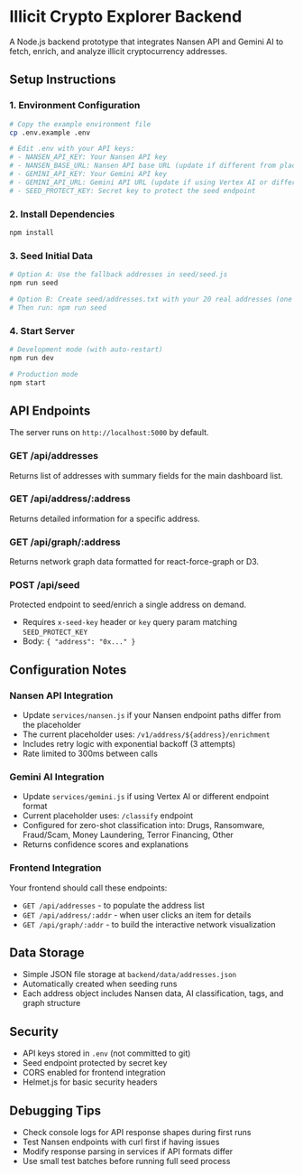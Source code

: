 # Illicit Crypto Explorer Backend

A Node.js backend prototype that integrates Nansen API and Gemini AI to fetch, enrich, and analyze illicit cryptocurrency addresses.

## Setup Instructions

### 1. Environment Configuration
```bash
# Copy the example environment file
cp .env.example .env

# Edit .env with your API keys:
# - NANSEN_API_KEY: Your Nansen API key
# - NANSEN_BASE_URL: Nansen API base URL (update if different from placeholder)
# - GEMINI_API_KEY: Your Gemini API key  
# - GEMINI_API_URL: Gemini API URL (update if using Vertex AI or different endpoint)
# - SEED_PROTECT_KEY: Secret key to protect the seed endpoint
```

### 2. Install Dependencies
```bash
npm install
```

### 3. Seed Initial Data
```bash
# Option A: Use the fallback addresses in seed/seed.js
npm run seed

# Option B: Create seed/addresses.txt with your 20 real addresses (one per line)
# Then run: npm run seed
```

### 4. Start Server
```bash
# Development mode (with auto-restart)
npm run dev

# Production mode
npm start
```

## API Endpoints

The server runs on `http://localhost:5000` by default.

### GET /api/addresses
Returns list of addresses with summary fields for the main dashboard list.

### GET /api/address/:address
Returns detailed information for a specific address.

### GET /api/graph/:address
Returns network graph data formatted for react-force-graph or D3.

### POST /api/seed
Protected endpoint to seed/enrich a single address on demand.
- Requires `x-seed-key` header or `key` query param matching `SEED_PROTECT_KEY`
- Body: `{ "address": "0x..." }`

## Configuration Notes

### Nansen API Integration
- Update `services/nansen.js` if your Nansen endpoint paths differ from the placeholder
- The current placeholder uses: `/v1/address/${address}/enrichment`
- Includes retry logic with exponential backoff (3 attempts)
- Rate limited to 300ms between calls

### Gemini AI Integration  
- Update `services/gemini.js` if using Vertex AI or different endpoint format
- Current placeholder uses: `/classify` endpoint
- Configured for zero-shot classification into: Drugs, Ransomware, Fraud/Scam, Money Laundering, Terror Financing, Other
- Returns confidence scores and explanations

### Frontend Integration
Your frontend should call these endpoints:
- `GET /api/addresses` - to populate the address list
- `GET /api/address/:addr` - when user clicks an item for details  
- `GET /api/graph/:addr` - to build the interactive network visualization

## Data Storage
- Simple JSON file storage at `backend/data/addresses.json`
- Automatically created when seeding runs
- Each address object includes Nansen data, AI classification, tags, and graph structure

## Security
- API keys stored in `.env` (not committed to git)
- Seed endpoint protected by secret key
- CORS enabled for frontend integration
- Helmet.js for basic security headers

## Debugging Tips
- Check console logs for API response shapes during first runs
- Test Nansen endpoints with curl first if having issues
- Modify response parsing in services if API formats differ
- Use small test batches before running full seed process



